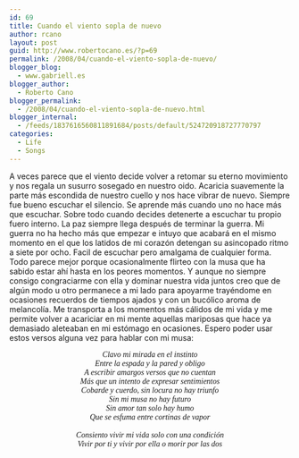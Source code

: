 ```yaml
---
id: 69
title: Cuando el viento sopla de nuevo
author: rcano
layout: post
guid: http://www.robertocano.es/?p=69
permalink: /2008/04/cuando-el-viento-sopla-de-nuevo/
blogger_blog:
  - www.gabriell.es
blogger_author:
  - Roberto Cano
blogger_permalink:
  - /2008/04/cuando-el-viento-sopla-de-nuevo.html
blogger_internal:
  - /feeds/1837616560811891684/posts/default/524720918727770797
categories:
  - Life
  - Songs
---
```

<div style="clear: both; text-align: center;">
</div>

A veces parece que el viento decide volver a retomar su eterno movimiento y nos regala un susurro sosegado en nuestro oido. Acaricia suavemente la parte más escondida de nuestro cuello y nos hace vibrar de nuevo. Siempre fue bueno escuchar el silencio. Se aprende más cuando uno no hace más que escuchar. Sobre todo cuando decides detenerte a escuchar tu propio fuero interno. La paz siempre llega después de terminar la guerra. Mi guerra no ha hecho más que empezar e intuyo que acabará en el mismo momento en el que los latidos de mi corazón detengan su asincopado ritmo a siete por ocho. Facil de escuchar pero amalgama de cualquier forma. Todo parece mejor porque ocasionalmente flirteo con la musa que ha sabido estar ahí hasta en los peores momentos. Y aunque no siempre consigo congraciarme con ella y dominar nuestra vida juntos creo que de algún modo u otro permanece a mi lado para apoyarme trayéndome en ocasiones recuerdos de tiempos ajados y con un bucólico aroma de melancolía. Me transporta a los momentos más cálidos de mi vida y me permite volver a acariciar en mi mente aquellas mariposas que hace ya demasiado aleteaban en mi estómago en ocasiones. Espero poder usar estos versos alguna vez para hablar con mi musa:

<div style="text-align: center;">
  <span style="font-family: Times, 'Times New Roman', serif;"><i>Clavo mi mirada en el instinto</i></span>
</div>

<div style="text-align: center;">
  <span style="font-family: Times, 'Times New Roman', serif;"><i>Entre la espada y la pared y obligo</i></span>
</div>

<div style="text-align: center;">
  <span style="font-family: Times, 'Times New Roman', serif;"><i>A escribir amargos versos que no cuentan</i></span>
</div>

<div style="text-align: center;">
  <span style="font-family: Times, 'Times New Roman', serif;"><i>Más que un intento de expresar sentimientos</i></span>
</div>

<div style="text-align: center;">
  <span style="font-family: Times, 'Times New Roman', serif;"><i>Cobarde y cuerdo, sin locura no hay triunfo</i></span>
</div>

<div style="text-align: center;">
  <span style="font-family: Times, 'Times New Roman', serif;"><i>Sin mi musa no hay futuro</i></span>
</div>

<div style="text-align: center;">
  <span style="font-family: Times, 'Times New Roman', serif;"><i>Sin amor tan solo hay humo</i></span>
</div>

<div style="text-align: center;">
  <span style="font-family: Times, 'Times New Roman', serif;"><i>Que se esfuma entre cortinas de vapor</i></span>
</div>

<div style="text-align: center;">
  <span style="font-family: Times, 'Times New Roman', serif;"><i> </i></span>
</div>

<div style="text-align: center;">
  <span style="font-family: Times, 'Times New Roman', serif;"><i>Consiento vivir mi vida solo con una condición</i></span>
</div>

<div style="text-align: center;">
  <span style="font-family: Times, 'Times New Roman', serif;"><i>Vivir por ti y vivir por ella o morir por las dos</i></span>
</div>